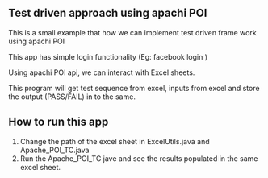 Test driven approach using apachi POI
-------------------------------------

This is a small example that how we can implement test driven frame work using apachi POI

This app has simple login functionality (Eg: facebook login )

Using apachi POI api, we can interact with Excel sheets.

This program will get test sequence from excel, inputs from excel and store the output (PASS/FAIL) in to the same.

How to run this app
--------------------

1) Change the path of the excel sheet in ExcelUtils.java and Apache_POI_TC.java
2) Run the Apache_POI_TC jave and see the results populated in the same excel sheet.